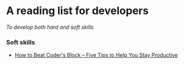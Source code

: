 # A reading list for developers
_To develop both hard and soft skills_


### Soft skills

- [How to Beat Coder's Block – Five Tips to Help You Stay Productive](https://www.freecodecamp.org/news/how-to-beat-coders-block-and-stay-productive/)
